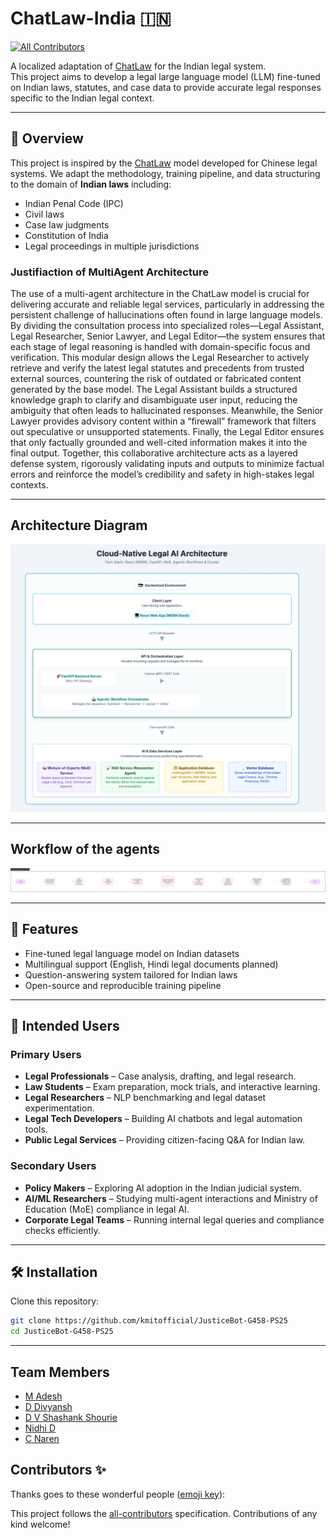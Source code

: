 # ChatLaw-India 🇮🇳
<!-- ALL-CONTRIBUTORS-BADGE:START - Do not remove or modify this section -->
[![All Contributors](https://img.shields.io/badge/all_contributors-0-orange.svg?style=flat-square)](#contributors-)
<!-- ALL-CONTRIBUTORS-BADGE:END -->

A localized adaptation of [ChatLaw](https://github.com/PKU-YuanGroup/ChatLaw) for the Indian legal system.  
This project aims to develop a legal large language model (LLM) fine-tuned on Indian laws, statutes, and case data to provide accurate legal responses specific to the Indian legal context.

---

## 📌 Overview

This project is inspired by the [ChatLaw](https://github.com/PKU-YuanGroup/ChatLaw) model developed for Chinese legal systems. We adapt the methodology, training pipeline, and data structuring to the domain of **Indian laws** including:

- Indian Penal Code (IPC)
- Civil laws
- Case law judgments
- Constitution of India
- Legal proceedings in multiple jurisdictions

### Justifiaction of MultiAgent Architecture
The use of a multi-agent architecture in the ChatLaw model is crucial for delivering accurate and reliable legal services, 
particularly in addressing the persistent challenge of hallucinations often found in large language models. By dividing the 
consultation process into specialized roles—Legal Assistant, Legal Researcher, Senior Lawyer, and Legal Editor—the system ensures 
that each stage of legal reasoning is handled with domain-specific focus and verification.
    This modular design allows the Legal Researcher to actively retrieve and verify the latest legal statutes and precedents from 
trusted external sources, countering the risk of outdated or fabricated content generated by the base model. The Legal Assistant 
builds a structured knowledge graph to clarify and disambiguate user input, reducing the ambiguity that often leads to hallucinated 
responses. Meanwhile, the Senior Lawyer provides advisory content within a “firewall” framework that filters out speculative or 
unsupported statements. Finally, the Legal Editor ensures that only factually grounded and well-cited information makes it into the 
final output. Together, this collaborative architecture acts as a layered defense system, rigorously validating inputs and outputs 
to minimize factual errors and reinforce the model’s credibility and safety in high-stakes legal contexts.

---
## Architecture Diagram
![Architecture Diagram](diagrams/arch.jpg)

---
## Workflow of the agents
![Workflow of the agents](diagrams/WORKFLOW.svg)

---
## 🚀 Features

- Fine-tuned legal language model on Indian datasets
- Multilingual support (English, Hindi legal documents planned)
- Question-answering system tailored for Indian laws
- Open-source and reproducible training pipeline

---
## 🎯 Intended Users

### Primary Users
- **Legal Professionals** – Case analysis, drafting, and legal research.
- **Law Students** – Exam preparation, mock trials, and interactive learning.
- **Legal Researchers** – NLP benchmarking and legal dataset experimentation.
- **Legal Tech Developers** – Building AI chatbots and legal automation tools.
- **Public Legal Services** – Providing citizen-facing Q&A for Indian law.

### Secondary Users
- **Policy Makers** – Exploring AI adoption in the Indian judicial system.
- **AI/ML Researchers** – Studying multi-agent interactions and Ministry of Education (MoE) compliance in legal AI.
- **Corporate Legal Teams** – Running internal legal queries and compliance checks efficiently.
---

## 🛠️ Installation

Clone this repository:

```bash
git clone https://github.com/kmitofficial/JusticeBot-G458-PS25
cd JusticeBot-G458-PS25
```
---
## Team Members
- [M Adesh](https://github.com/adesh2756)
- [D Divyansh](https://github.com/Divyansh1586)
- [D V Shashank Shourie](https://github.com/Shashank-Shourie)
- [Nidhi D](https://github.com/nidhidev20)
- [C Naren](https://github.com/NarenCK11)
## Contributors ✨
<!-- Contributors will be automatically be updated when a commit is made -->
Thanks goes to these wonderful people ([emoji key](https://allcontributors.org/docs/en/emoji-key)):

<!-- ALL-CONTRIBUTORS-LIST:START - Do not remove or modify this section -->
<!-- prettier-ignore-start -->
<!-- markdownlint-disable -->
<!-- markdownlint-restore -->
<!-- prettier-ignore-end -->
<!-- ALL-CONTRIBUTORS-LIST:END -->

This project follows the [all-contributors](https://github.com/all-contributors/all-contributors) specification. Contributions of any kind welcome!